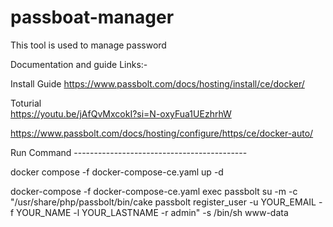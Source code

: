 # passboat-manager

This tool is used to manage password 

Documentation and guide Links:-

Install Guide 
https://www.passbolt.com/docs/hosting/install/ce/docker/

Toturial  
https://youtu.be/jAfQvMxcokI?si=N-oxyFua1UEzhrhW

https://www.passbolt.com/docs/hosting/configure/https/ce/docker-auto/

Run Command -------------------------------------------   

docker compose -f docker-compose-ce.yaml up -d

docker-compose -f docker-compose-ce.yaml exec passbolt su -m -c "/usr/share/php/passbolt/bin/cake passbolt register_user -u YOUR_EMAIL -f YOUR_NAME -l YOUR_LASTNAME -r admin" -s /bin/sh www-data
